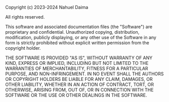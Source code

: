 Copyright (c) 2023-2024 Nahuel Daima

All rights reserved.

This software and associated documentation files (the "Software") are proprietary and confidential. Unauthorized copying, distribution, modification, publicly displaying, or any other use of the Software in any form is strictly prohibited without explicit written permission from the copyright holder.

THE SOFTWARE IS PROVIDED "AS IS", WITHOUT WARRANTY OF ANY KIND, EXPRESS OR IMPLIED, INCLUDING BUT NOT LIMITED TO THE WARRANTIES OF MERCHANTABILITY, FITNESS FOR A PARTICULAR PURPOSE, AND NON-INFRINGEMENT. IN NO EVENT SHALL THE AUTHORS OR COPYRIGHT HOLDERS BE LIABLE FOR ANY CLAIM, DAMAGES, OR OTHER LIABILITY, WHETHER IN AN ACTION OF CONTRACT, TORT, OR OTHERWISE, ARISING FROM, OUT OF, OR IN CONNECTION WITH THE SOFTWARE OR THE USE OR OTHER DEALINGS IN THE SOFTWARE.
